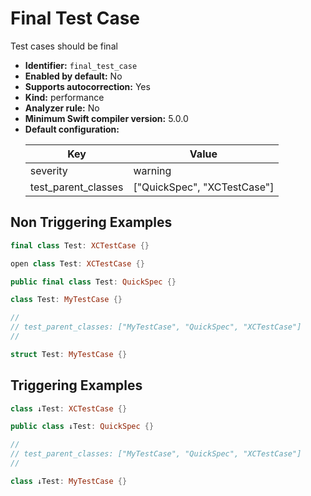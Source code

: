 # Final Test Case

Test cases should be final

* **Identifier:** `final_test_case`
* **Enabled by default:** No
* **Supports autocorrection:** Yes
* **Kind:** performance
* **Analyzer rule:** No
* **Minimum Swift compiler version:** 5.0.0
* **Default configuration:**
  <table>
  <thead>
  <tr><th>Key</th><th>Value</th></tr>
  </thead>
  <tbody>
  <tr>
  <td>
  severity
  </td>
  <td>
  warning
  </td>
  </tr>
  <tr>
  <td>
  test_parent_classes
  </td>
  <td>
  [&quot;QuickSpec&quot;, &quot;XCTestCase&quot;]
  </td>
  </tr>
  </tbody>
  </table>

## Non Triggering Examples

```swift
final class Test: XCTestCase {}
```

```swift
open class Test: XCTestCase {}
```

```swift
public final class Test: QuickSpec {}
```

```swift
class Test: MyTestCase {}
```

```swift
//
// test_parent_classes: ["MyTestCase", "QuickSpec", "XCTestCase"]
//

struct Test: MyTestCase {}

```

## Triggering Examples

```swift
class ↓Test: XCTestCase {}
```

```swift
public class ↓Test: QuickSpec {}
```

```swift
//
// test_parent_classes: ["MyTestCase", "QuickSpec", "XCTestCase"]
//

class ↓Test: MyTestCase {}

```